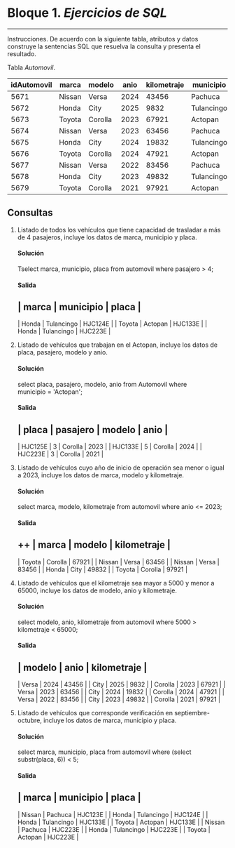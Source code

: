 # Bloque 1. *Ejercicios de SQL*
_______________________________

Instrucciones. De acuerdo con la siguiente tabla, atributos y datos construye la sentencias SQL que resuelva la consulta y presenta el resultado.

Tabla *Automovil*.

| idAutomovil | marca | modelo | anio | kilometraje | municipio | pasajero | placa |
| --------- | --------- | --------- | --------- | --------- | --------- | --------- | --------- |
| 5671 | Nissan | Versa | 2024 | 43456 | Pachuca | 4 | HJC123E |
| 5672 | Honda| City | 2025 | 9832 | Tulancingo | 5 | HJC124E |
| 5673 | Toyota | Corolla | 2023 | 67921 | Actopan| 3 | HJC125E |
| 5674 | Nissan | Versa | 2023 | 63456 | Pachuca | 4 | HJC126E |
| 5675 | Honda| City | 2024 | 19832 | Tulancingo | 4 | HJC133E |
| 5676 | Toyota | Corolla | 2024 | 47921 | Actopan| 5 | HJC133E |
| 5677 | Nissan | Versa | 2022 | 83456 | Pachuca | 4 | HJC223E |
| 5678 | Honda| City | 2023 | 49832 | Tulancingo | 5 | HJC223E |
| 5679 | Toyota | Corolla | 2021 | 97921 | Actopan| 3 | HJC223E |

Consultas
---------------
1. Listado de todos los vehículos que tiene capacidad de trasladar a más de 4 pasajeros, incluye los datos de marca, municipio y placa.
   #### Solución
   Tselect marca, municipio, placa from automovil where pasajero > 4;
   #### Salida

   | marca  | municipio  | placa   |
   ---------------------------------
   | Honda  | Tulancingo | HJC124E |
   | Toyota | Actopan    | HJC133E |
   | Honda  | Tulancingo | HJC223E |
   
   
3. Listado de vehículos que trabajan en el Actopan, incluye los datos de placa, pasajero, modelo y anio.
   #### Solución
   select placa, pasajero, modelo, anio from Automovil where municipio = 'Actopan';
   #### Salida

   | placa   | pasajero | modelo  | anio |
   ---------------------------------------
   | HJC125E |        3 | Corolla | 2023 |
   | HJC133E |        5 | Corolla | 2024 |
   | HJC223E |        3 | Corolla | 2021 |
   
   
4. Listado de vehículos cuyo año de inicio de operación sea menor o igual a 2023, incluye los datos de marca, modelo y kilometraje.
   #### Solución
   select marca, modelo, kilometraje from automovil where anio <= 2023;
   #### Salida
   ++
   | marca  | modelo  | kilometraje |
   ----------------------------------
   | Toyota | Corolla | 67921       |
   | Nissan | Versa   | 63456       |
   | Nissan | Versa   | 83456       |
   | Honda  | City    | 49832       |
   | Toyota | Corolla | 97921       |
      
5. Listado de vehículos que el kilometraje sea mayor a 5000 y menor a 65000, incluye los datos de modelo, anio y kilometraje.
   #### Solución
   select modelo, anio, kilometraje from automovil where 5000 > kilometraje < 65000;
   #### Salida
   
   | modelo  | anio | kilometraje |
   --------------------------------
   | Versa   | 2024 | 43456       |
   | City    | 2025 | 9832        |
   | Corolla | 2023 | 67921       |
   | Versa   | 2023 | 63456       |
   | City    | 2024 | 19832       |
   | Corolla | 2024 | 47921       |
   | Versa   | 2022 | 83456       |
   | City    | 2023 | 49832       |
   | Corolla | 2021 | 97921       |


6. Listado de vehículos que corresponde verificación en septiembre-octubre, incluye los datos de marca, municipio y placa.
   #### Solución
   select marca, municipio, placa from automovil where (select substr(placa, 6)) < 5;
   #### Salida
   
   | marca  | municipio  | placa   |
   ---------------------------------
   | Nissan | Pachuca    | HJC123E |
   | Honda  | Tulancingo | HJC124E |
   | Honda  | Tulancingo | HJC133E |
   | Toyota | Actopan    | HJC133E |
   | Nissan | Pachuca    | HJC223E |
   | Honda  | Tulancingo | HJC223E |
   | Toyota | Actopan    | HJC223E |
